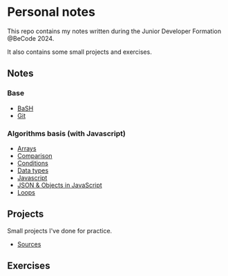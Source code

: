 # Personal notes

This repo contains my notes written during the Junior Developer Formation @BeCode 2024.

It also contains some small projects and exercises.

## Notes

### Base

- [BaSH](notes/base/bash.md)
- [Git](notes/base/git.md)

### Algorithms basis (with Javascript)

- [Arrays](notes/algo/js-array.md)
- [Comparison](notes/algo/js-comparison.md)
- [Conditions](notes/algo/js-condition.md)
- [Data types](notes/algo/js-data-type.md)
- [Javascript](notes/algo/js.md)
- [JSON & Objects in JavaScript](notes/algo/json-objects.md)
- [Loops](notes/algo/js-loop.md)

## Projects

Small projects I've done for practice.

- [Sources](Projects/README.md)

## Exercises
